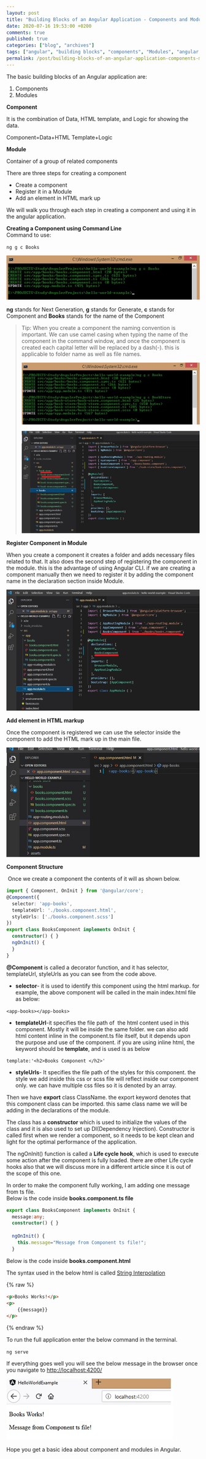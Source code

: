 ```yaml
---
layout: post
title: "Building Blocks of an Angular Application - Components and Modules"
date: 2020-07-16 19:53:00 +0200
comments: true
published: true
categories: ["blog", "archives"]
tags: ["angular", "building blocks", "components", "Modules", "angular module", "register a component", "steps to create"]
permalink: /post/building-blocks-of-an-angular-application-components-modules
---
```



The basic building blocks of an Angular application are:

1.  Components
2.  Modules

**Component**

It is the combination of Data, HTML template, and Logic for showing the data.  
  
Component=Data+HTML Template+Logic

**Module**

Container of a group of related components

There are three steps for creating a component

*   Create a component
*   Register it in a Module
*   Add an element in HTML mark up

We will walk you through each step in creating a component and using it in the angular application.

**Creating a Component using Command Line**  
Command to use:

`ng g c Books`

![create-component](/assets/img/posts/2020/07/create-component.jpg)

**ng** stands for Next Generation, **g** stands for Generate, **c** stands for Component and **Books** stands for the name of the Component

> Tip: When you create a component the naming convention is important. We can use camel casing when typing the name of the component in the command window, and once the component is created each capital letter will be replaced by a dash(-). this is applicable to folder name as well as file names.
> 
> ![create-component_naming](/assets/img/posts/2020/07/create-component_naming.jpg)
> 
> ![create-component_naming_folder](/assets/img/posts/2020/07/create-component_naming_folder.jpg)


**Register Component in Module**

When you create a component it creates a folder and adds necessary files related to that. It also does the second step of registering the component in the module. this is the advantage of using Angular CLI. if we are creating a component manually then we need to register it by adding the component name in the declaration section inside Module.

![register-component](/assets/img/posts/2020/07/register-component.jpg)

**Add element in HTML markup**

Once the component is registered we can use the selector inside the component to add the HTML mark up in the main file.

![component-html-markup](/assets/img/posts/2020/07/component-html-markup.jpg)


**Component Structure**

 Once we create a component the contents of it will as shown below.

```typescript
import { Component, OnInit } from '@angular/core';
@Component({
  selector: 'app-books',
  templateUrl: './books.component.html',
  styleUrls: ['./books.component.scss']
})
export class BooksComponent implements OnInit {
  constructor() { }
  ngOnInit() {
  }
}
```

**@Component** is called a decorator function, and it has selector, templateUrl, styleUrls as you can see from the code above.

*   **selector**\- it is used to identify this component using the html markup. for example, the above component will be called in the main index.html file as below:

`<app-books></app-books>`

*   **templateUrl**\-it specifies the file path of  the html content used in this component. Mostly it will be inside the same folder. we can also add html content inline in the component.ts file itself, but it depends upon the purpose and use of the component. if you are using inline html, the keyword should be **template**, and is used is as below

```
template:'<h2>Books Component </h2>'
```

*   **styleUrls**\- It specifies the file path of the styles for this component. the style we add inside this css or scss file will reflect inside our component only. we can have multiple css files so it is denoted by an array.

Then we have **export** class ClassName. the export keyword denotes that this component class can be imported. this same class name we will be adding in the declarations of the module.

The class has a **constructor** which is used to initialize the values of the class and it is also used to set up DI(Dependency Injection). Constructor is called first when we render a component, so it needs to be kept clean and light for the optimal performance of the application.

The ngOnInit() function is called a **Life cycle hook**, which is used to execute some action after the component is fully loaded. there are other Life cycle hooks also that we will discuss more in a different article since it is out of the scope of this one.

In order to make the component fully working, I am adding one message from ts file.  
Below is the code inside **books.component.ts file**


```typescript
export class BooksComponent implements OnInit {
  message:any;
  constructor() { }
 
  ngOnInit() {
    this.message="Message from Component ts file!";
  }
```

Below is the code inside **books.component.html**


<p id="string-interpolation" >The syntax used in the below html is called <a href="#string-interpolation" class="anchor text-muted">String Interpolation</a></p>

{% raw %}
```html
<p>Books Works!</p>
<p>
    {{message}}
</p>
```
{% endraw %}

To run the full application enter the below command in the terminal.

`ng serve`

If everything goes well you will see the below message in the browser once you navigate to [http://localhost:4200/](http://localhost:4200/)


![component-runs](/assets/img/posts/2020/07/component-runs.jpg)

Hope you get a basic idea about component and modules in Angular.